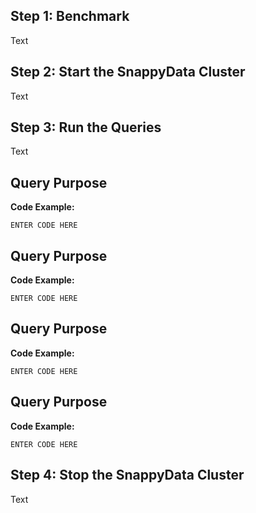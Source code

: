 ## Step 1: Benchmark
Text

## Step 2: Start the SnappyData Cluster
Text

## Step 3: Run the Queries
Text

## Query Purpose
**Code Example:**

```
ENTER CODE HERE

```

## Query Purpose
**Code Example:**

```
ENTER CODE HERE

```

## Query Purpose
**Code Example:**

```
ENTER CODE HERE

```


## Query Purpose
**Code Example:**

```
ENTER CODE HERE

```


## Step 4: Stop the SnappyData Cluster
Text


